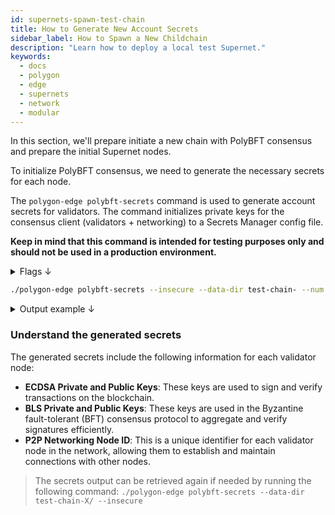 ```yaml
---
id: supernets-spawn-test-chain
title: How to Generate New Account Secrets
sidebar_label: How to Spawn a New Childchain
description: "Learn how to deploy a local test Supernet."
keywords:
  - docs
  - polygon
  - edge
  - supernets
  - network
  - modular
---
```


In this section, we'll prepare initiate a new chain with PolyBFT consensus and prepare the initial Supernet nodes.

To initialize PolyBFT consensus, we need to generate the necessary secrets for each node.

The `polygon-edge polybft-secrets` command is used to generate account secrets for validators. The command initializes private keys for the consensus client (validators + networking) to a Secrets Manager config file.

**Keep in mind that this command is intended for testing purposes only and should not be used in a production environment.**

<details>
<summary>Flags ↓</summary>

| Flag            | Description                                                                                               | Example           |
|-----------------|-----------------------------------------------------------------------------------------------------------|-------------------|
| `--account`     | Indicates whether a new account should be created (default true).                                         |                   |
| `--chain-id`    | Specifies the ID of the chain (default 100).                                                              | `--chain-id 333`  |
| `--config`      | The path to the SecretsManager config file. If omitted, the local file system secrets manager is used.    | `--config /path/to/config` |
| `--data-dir`    | The directory for the Polygon Edge data if the local file system is used.                                 | `--data-dir test-chain-` |
| `--insecure`    | Indicates whether the secrets stored on the local storage should be encrypted. Intended for testing purposes only. | `--insecure` |
| `--network`     | Indicates whether a new Network key should be created (default true).                                     |                   |
| `--num`         | Indicates how many secrets should be created, only for the local file system (default 1).                 | `--num 4`         |
| `--output`      | Indicates whether to output existing secrets.                                                             | `--output`        |
| `--private`     | Indicates whether the private key should be printed.                                                      | `--private`       |

**Global Flags:**

| Flag      | Description                                    | Example           |
|-----------|------------------------------------------------|-------------------|
| `--json`  | Get all outputs in JSON format (default false). | `--json`          |

</details>

  ```bash
  ./polygon-edge polybft-secrets --insecure --data-dir test-chain- --num 4
  ```

<details>
<summary>Output example ↓</summary>

```bash
[WARNING: INSECURE LOCAL SECRETS - SHOULD NOT BE RUN IN PRODUCTION]

[SECRETS GENERATED]
network-key, validator-key, validator-bls-key

[SECRETS INIT]
Public key (address) = 0x61324166B0202DB1E7502924326262274Fa4358F
BLS Public key       = 06d8d9e6af67c28e85ac400b72c2e635e83234f8a380865e050a206554049a222c4792120d84977a6ca669df56ff3a1cf1cfeccddb650e7aacff4ed6c1d4e37b055858209f80117b3c0a6e7a28e456d4caf2270f430f9df2ba37221f23e9bbd313c9ef488e1849cc5c40d18284d019dde5ed86770309b9c24b70ceff6167a6ca
Node ID              = 16Uiu2HAmMYyzK7c649Tnn6XdqFLP7fpPB2QWdck1Ee9vj5a7Nhg8

[WARNING: INSECURE LOCAL SECRETS - SHOULD NOT BE RUN IN PRODUCTION]

[SECRETS GENERATED]
network-key, validator-key, validator-bls-key

[SECRETS INIT]
Public key (address) = 0xFE5E166BA5EA50c04fCa00b07b59966E6C2E9570
BLS Public key       = 0601da8856a6d3d3bb0f3bcbb90ea7b8c0db8271b9203e6123c6804aa3fc5f810be33287968ca1af2be11839516850a6ffef2337d99e679b7531efbbea2e3bf727a053c0cbede71da3d5f489b6ad862ccd8bb0bfb7fa379e3395d3b1142594a73020e87d63c298a3a4eba0ace65727f8659bab6389b9448b72512db72bbe937f
Node ID              = 16Uiu2HAmLXVapjR2Yx3B1taCmHnckQ1ph2xrawBjW2kvSErps9CX

[WARNING: INSECURE LOCAL SECRETS - SHOULD NOT BE RUN IN PRODUCTION]

[SECRETS GENERATED]
network-key, validator-key, validator-bls-key

[SECRETS INIT]
Public key (address) = 0x9aBb8441A12d4FD8D505C3fc50cDdc45E0df2b1e
BLS Public key       = 17c26d9d91dddc3c1318b20a1ddb3322ea1f4e4415c27e9011d706e7407eed672837173d1909cbff6ccdfd110af3b18bdfea878e8120fdb5bae70dc7a044a2f40aa8f118b41704896f474f80fff52d9047fa8e4a464ac86f9d05a0220975d8440e20c6307d866137053cabd4baf6ba84bfa4a22f5f9297c1bfc2380c23535210
Node ID              = 16Uiu2HAmGskf5sZ514Ab4SHTPuw8RRBQudyrU211wn3P1knRz9Ed

[WARNING: INSECURE LOCAL SECRETS - SHOULD NOT BE RUN IN PRODUCTION]

[SECRETS GENERATED]
network-key, validator-key, validator-bls-key

[SECRETS INIT]
Public key (address) = 0xCaB5AAC79Bebe326e0c80d72b5662E73f5D8ea56
BLS Public key       = 1d7bb7d44a2f0ebeae2f4380f88188080de34635d78a36647f0704c7b70de7291e2e3b9a1ef699a078c6cd9bb816ea2917c2c2fc699c6248f1f7812a167caf7e15361ec16df56d194768d57c79897c681c96f4321651464f7b577d08083d8b67213a1e29dc8495d8389e6cbd85fdd738c402a1801198b57b302e0e00dfaf1247
Node ID              = 16Uiu2HAm42EFMhJPGcMRFHPaWWxBzoEsWRbGxJnBHMu4VFojg99U
```

</details>

### Understand the generated secrets

The generated secrets include the following information for each validator node:

- **ECDSA Private and Public Keys**: These keys are used to sign and verify transactions on the blockchain.
- **BLS Private and Public Keys**: These keys are used in the Byzantine fault-tolerant (BFT) consensus protocol to aggregate and verify signatures efficiently.
- **P2P Networking Node ID**: This is a unique identifier for each validator node in the network, allowing them to establish and maintain connections with other nodes.

> The secrets output can be retrieved again if needed by running the following command: `./polygon-edge polybft-secrets --data-dir test-chain-X/ --insecure`

<br/>
